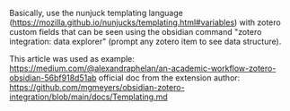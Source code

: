 Basically, use the nunjuck templating language (https://mozilla.github.io/nunjucks/templating.html#variables) with zotero custom fields that can be seen using the obsidian command "zotero integration: data explorer" (prompt any zotero item to see data structure).


This article was used as example:
https://medium.com/@alexandraphelan/an-academic-workflow-zotero-obsidian-56bf918d51ab
official doc from the extension author:
https://github.com/mgmeyers/obsidian-zotero-integration/blob/main/docs/Templating.md